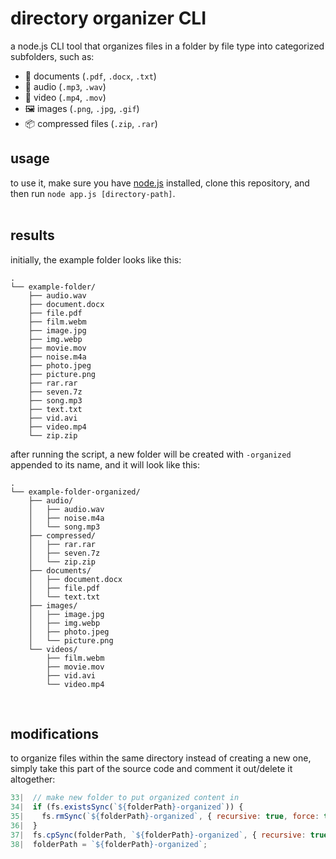 # directory organizer CLI

a node.js CLI tool that organizes files in a folder by file type into categorized subfolders, such as:

  - 📄 documents (`.pdf`, `.docx`, `.txt`)
  - 🎵 audio (`.mp3`, `.wav`)
  - 🎥 video (`.mp4`, `.mov`)
  - 🖼️ images (`.png`, `.jpg`, `.gif`)
  - 📦 compressed files (`.zip`, `.rar`)

## usage

to use it, make sure you have [node.js](https://nodejs.org/en) installed, clone this repository, and then run `node app.js [directory-path]`.
<br/><br/>

## results

initially, the example folder looks like this:
```
.
└── example-folder/
    ├── audio.wav
    ├── document.docx
    ├── file.pdf
    ├── film.webm
    ├── image.jpg
    ├── img.webp
    ├── movie.mov
    ├── noise.m4a
    ├── photo.jpeg
    ├── picture.png
    ├── rar.rar
    ├── seven.7z
    ├── song.mp3
    ├── text.txt
    ├── vid.avi
    ├── video.mp4
    └── zip.zip
```

after running the script, a new folder will be created with `-organized` appended to its name, and it will look like this:
```
.
└── example-folder-organized/
    ├── audio/
    │   ├── audio.wav
    │   ├── noise.m4a
    │   └── song.mp3
    ├── compressed/
    │   ├── rar.rar
    │   ├── seven.7z
    │   └── zip.zip
    ├── documents/
    │   ├── document.docx
    │   ├── file.pdf
    │   └── text.txt
    ├── images/
    │   ├── image.jpg
    │   ├── img.webp
    │   ├── photo.jpeg
    │   └── picture.png
    └── videos/
        ├── film.webm
        ├── movie.mov
        ├── vid.avi
        └── video.mp4
```
<br/>

## modifications

to organize files within the same directory instead of creating a new one, simply take this part of the source code and comment it out/delete it altogether:
```javascript
33|  // make new folder to put organized content in
34|  if (fs.existsSync(`${folderPath}-organized`)) {
35|    fs.rmSync(`${folderPath}-organized`, { recursive: true, force: true });
36|  }
37|  fs.cpSync(folderPath, `${folderPath}-organized`, { recursive: true });
38|  folderPath = `${folderPath}-organized`;
```
